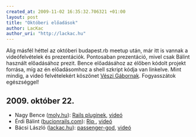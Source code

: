 ```yaml
--- 
created_at: 2009-11-02 16:35:32.706321 +01:00
layout: post
title: "Októberi előadások"
author: LacKac
author_uri: "http://lackac.hu"
---
```

Alig másfél héttel az októberi budapest.rb meetup után, már itt is vannak a videófelvételek és prezentációk. Pontosaban prezentáció, mivel csak Bálint használt előadásához prezit. Bence előadásához az élőben kódolt projekt forrása, míg az én előadásomhoz a shell szkript kódja van linkelve. Mint mindig, a videó felvételekért köszönet [Vészi Gábornak][vg]. Fogyasszátok egészséggel!

[vg]: http://ezit.hu/

## 2009. október 22.

* Nagy Bence ([moly.hu](http://moly.hu)): [Rails pluginek](http://github.com/nagybence/budapestrb), [videó](http://www.viddler.com/explore/budapestrb/videos/21/)
* Érdi Bálint ([bucionrails.com](http://bucionrails.com/)): [Rip ](http://www.slideshare.net/balinterdi/rip), [videó](http://www.viddler.com/explore/budapestrb/videos/20/)
* Bácsi László ([lackac.hu](http://lackac.hu/)): [passenger-god](http://gist.github.com/216060), [videó](http://www.viddler.com/explore/budapestrb/videos/19/)
